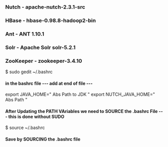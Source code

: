 ### Nutch - apache-nutch-2.3.1-src
### HBase - hbase-0.98.8-hadoop2-bin
### Ant - ANT 1.10.1
### Solr - Apache Solr solr-5.2.1
### ZooKeeper - zookeeper-3.4.10


$ sudo gedit ~/.bashrc

#### in the bashrc file --- add at end of file --- 

export JAVA_HOME=" Abs Path to JDK "
export NUTCH_JAVA_HOME=" Abs Path "

#### After Updating the PATH VAriables we need to SOURCE the .bashrc File --- this is done without SUDO 

$ source ~/.bashrc


####  Save by SOURCING the .bashrc file 



